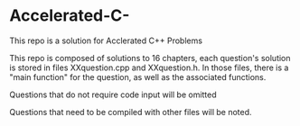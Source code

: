 # Accelerated-C-
This repo is a solution for Acclerated C++ Problems 

This repo is composed of solutions to 16 chapters, each question's solution is stored in files XXquestion.cpp and XXquestion.h. In those files, there is a "main function" for the question, as well as the associated functions. 

Questions that do not require code input will be omitted 

Questions that need to be compiled with other files will be noted. 

